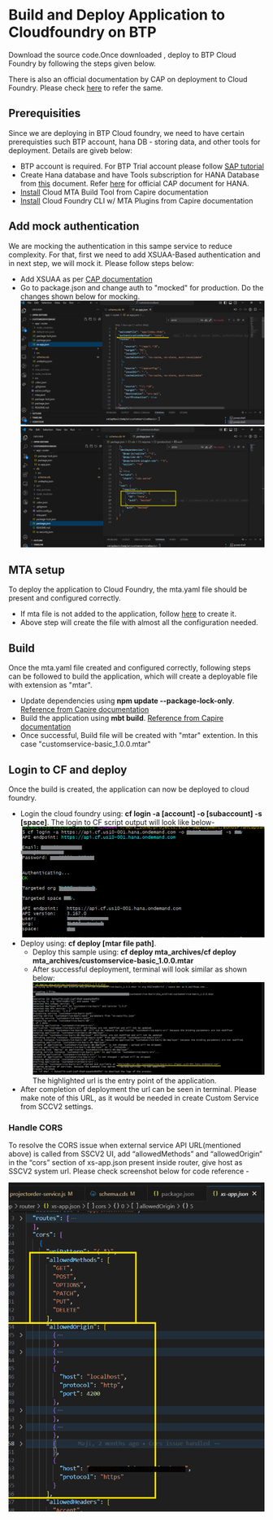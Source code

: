# Build and Deploy Application to Cloudfoundry on BTP
Download the source code.Once downloaded , deploy to BTP Cloud Foundry by following the steps given below.

There is also an official documentation by CAP on deployment to Cloud Foundry. Please check [here](https://cap.cloud.sap/docs/guides/deployment/to-cf) to refer the same.

## Prerequisities
Since we are deploying in BTP Cloud foundry, we need to have certain prerequisties such BTP account, hana DB - storing data, and other tools for deployment. Details are giveb below:<br>
* BTP account is required. For BTP Trial account please follow [SAP tutorial](https://developers.sap.com/tutorials/hcp-create-trial-account.html) 
* Create Hana database and have Tools subscription for HANA Database from [this](./create-hana-db.md) document. Refer [here](https://cap.cloud.sap/docs/guides/deployment/to-cf#_1-using-sap-hana-database) for official CAP document for HANA. 
* [Install](https://cap.cloud.sap/docs/guides/deployment/to-cf#mbt) Cloud MTA Build Tool from Capire documentation
* [Install](https://cap.cloud.sap/docs/guides/deployment/to-cf#cf-cli) Cloud Foundry CLI w/ MTA Plugins from Capire documentation

<!-- ## Add Hana for deployment
* Add Hana as per [CAP documentation] 

## Add XSUAA-Based Authentication for deployment
* Add XSUAA as per [CAP documentation](https://cap.cloud.sap/docs/guides/deployment/to-cf#_2-using-xsuaa-based-authentication) -->

## Add mock authentication
We are mocking the authentication in this sampe service to reduce complexity. For that, first we need to add XSUAA-Based authentication and in next step, we will mock it. Please follow steps below:
* Add XSUAA as per [CAP documentation](https://cap.cloud.sap/docs/guides/deployment/to-cf#_2-using-xsuaa-based-authentication)
* Go to package.json and change auth to "mocked" for production. Do the changes shown below for mocking.
![tool link](../Images/M1.png)
![tool link](../Images/M2.png)

## MTA setup
To deploy the application to Cloud Foundry, the mta.yaml file should be present and configured correctly.
* If mta file is not added to the application, follow [here](https://cap.cloud.sap/docs/guides/deployment/to-cf#add-mta-yaml) to create it.
* Above step will create the file with almost all the configuration needed.

## Build
Once the mta.yaml file created and configured correctly, following steps can be followed to build the application, which will create a deployable file with extension as "mtar".
* Update dependencies using **npm update --package-lock-only**. [Reference from Capire documentation](https://cap.cloud.sap/docs/guides/deployment/to-cf#freeze-dependencies)
* Build the application using **mbt build**. [Reference from Capire documentation](https://cap.cloud.sap/docs/guides/deployment/to-cf#assemble-with-mbt-build)
* Once successful, Build file will be created with "mtar" extention. In this case "customservice-basic_1.0.0.mtar"

## Login to CF and deploy
Once the build is created, the application can now be deployed to cloud foundry.
* Login the cloud foundry using:
**cf login -a [account] -o [subaccount] -s [space]**. The login to CF script output will look like below-
![cf login](../Images/cf-login.png "cf login")
* Deploy using: **cf deploy [mtar file path]**. 
   * Deploy this sample using: **cf deploy mta_archives/cf deploy mta_archives/customservice-basic_1.0.0.mtar**
   * After successful deployment, terminal will look similar as shown below:
    ![Deployment log](../Images/deploy-log.png "deploy")
    The highlighted url is the entry point of the application.
* After completion of deployment the url can be seen in terminal. Please make note of this URL, as it would be needed in create Custom Service from SCCV2 settings.

### Handle CORS
To resolve the CORS issue when external service API URL(mentioned above) is called from SSCV2 UI, add “allowedMethods” and “allowedOrigin” in the “cors” section of xs-app.json present inside router, give host as SSCV2 system url.
Please check screenshot below for code reference - 

![Entity](../Images/cors.png)
